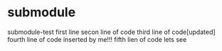 # submodule
submodule-test
first line
secon line of code
third line of code[updated]
fourth line of code inserted by me!!!
fifth lien of code lets see
